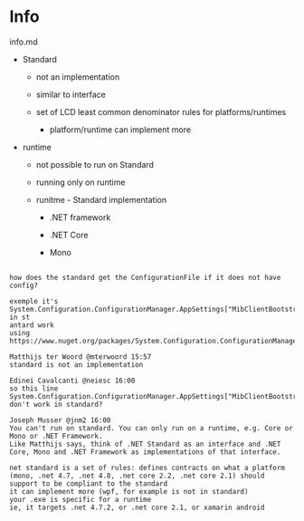 # Info

info.md

*   Standard 

    *   not an implementation

    *   similar to interface

    *   set of LCD least common denominator rules for platforms/runtimes

        *   platform/runtime can implement more

*   runtime 

    *   not possible to run on Standard

    *   running only on runtime

    *   runitme - Standard implementation

        *   .NET framework

        *   .NET Core

        *   Mono



## 

```
how does the standard get the ConfigurationFile if it does not have config?

exemple it's System.Configuration.ConfigurationManager.AppSettings["MibClientBootstrapAppName"] in st
antard work
using https://www.nuget.org/packages/System.Configuration.ConfigurationManager

Matthijs ter Woord @mterwoord 15:57
standard is not an implementation

Edinei Cavalcanti @neiesc 16:00
so this line System.Configuration.ConfigurationManager.AppSettings["MibClientBootstrapAppName"] don't work in standard?

Joseph Musser @jnm2 16:00
You can't run on standard. You can only run on a runtime, e.g. Core or Mono or .NET Framework.
Like Matthijs says, think of .NET Standard as an interface and .NET Core, Mono and .NET Framework as implementations of that interface.

net standard is a set of rules: defines contracts on what a platform (mono, .net 4.7, .net 4.8, .net core 2.2, .net core 2.1) should support to be compliant to the standard
it can implement more (wpf, for example is not in standard)
your .exe is specific for a runtime
ie, it targets .net 4.7.2, or .net core 2.1, or xamarin android
```
